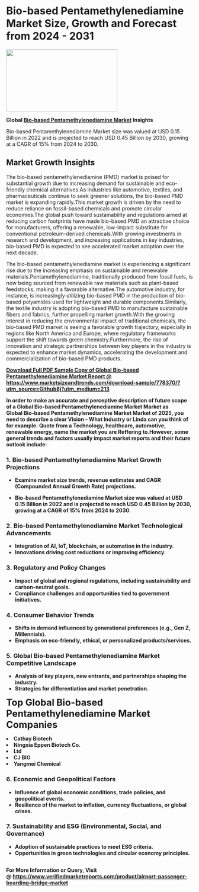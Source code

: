 <H1>Bio-based Pentamethylenediamine Market Size, Growth and Forecast from 2024 - 2031</H1><img class="aligncenter size-medium wp-image-584254" src="https://thirdeyenews.in/wp-content/uploads/2024/09/Global-Market-Research-300x168.jpeg" alt="" width="300" height="168" /><p><strong>Global&nbsp;<a href="https://www.marketsizeandtrends.com/download-sample/778370/?utm_source=Github8j?utm_medium=213">Bio-based Pentamethylenediamine Market</a> Insights</strong></p><p>Bio-based Pentamethylenediamine Market size was valued at USD 0.15 Billion in 2022 and is projected to reach USD 0.45 Billion by 2030, growing at a CAGR of 15% from 2024 to 2030.</p><p><h2>Market Growth Insights</h2> <p>The bio-based pentamethylenediamine (PMD) market is poised for substantial growth due to increasing demand for sustainable and eco-friendly chemical alternatives.As industries like automotive, textiles, and pharmaceuticals continue to seek greener solutions, the bio-based PMD market is expanding rapidly.This market growth is driven by the need to reduce reliance on fossil-based chemicals and promote circular economies.The global push toward sustainability and regulations aimed at reducing carbon footprints have made bio-based PMD an attractive choice for manufacturers, offering a renewable, low-impact substitute for conventional petroleum-derived chemicals.With growing investments in research and development, and increasing applications in key industries, bio-based PMD is expected to see accelerated market adoption over the next decade.</p> <p><strong><a href="#"></a></strong></p> <p>The bio-based pentamethylenediamine market is experiencing a significant rise due to the increasing emphasis on sustainable and renewable materials.Pentamethylenediamine, traditionally produced from fossil fuels, is now being sourced from renewable raw materials such as plant-based feedstocks, making it a favorable alternative.The automotive industry, for instance, is increasingly utilizing bio-based PMD in the production of bio-based polyamides used for lightweight and durable components.Similarly, the textile industry is adopting bio-based PMD to manufacture sustainable fibers and fabrics, further propelling market growth.With the growing interest in reducing the environmental impact of traditional chemicals, the bio-based PMD market is seeing a favorable growth trajectory, especially in regions like North America and Europe, where regulatory frameworks support the shift towards green chemistry.Furthermore, the rise of innovation and strategic partnerships between key players in the industry is expected to enhance market dynamics, accelerating the development and commercialization of bio-based PMD products.</p> <p><strong><a href="#"></p><p><span class=""><strong>Download Full PDF Sample Copy of Global Bio-based Pentamethylenediamine Market Report</strong> @ <a href="https://www.marketsizeandtrends.com/download-sample/778370/?utm_source=Github8j?utm_medium=213" target="_blank">https://www.marketsizeandtrends.com/download-sample/778370/?utm_source=Github8j?utm_medium=213</a></span></p><p>In order to make an accurate and perceptive description of future scope of a Global&nbsp;Bio-based Pentamethylenediamine Market Market as Global&nbsp;Bio-based Pentamethylenediamine Market Market of 2025, you need to describe a clear Vision &ndash; What Industry or Linda can you think of for example: Quote from a Technology, healthcare, automotive, renewable energy, name the market you are Reffering to.However, some general trends and factors usually impact market reports and their future outlook include:</p><h3>1.&nbsp;<strong>Bio-based Pentamethylenediamine Market Growth Projections</strong></h3><ul><li>Examine market size trends, revenue estimates and CAGR (Compounded Annual Growth Rate) projections.</li><li><p>Bio-based Pentamethylenediamine Market size was valued at USD 0.15 Billion in 2022 and is projected to reach USD 0.45 Billion by 2030, growing at a CAGR of 15% from 2024 to 2030.</p></li></ul><h3>2.&nbsp;<strong>Bio-based Pentamethylenediamine Market Technological Advancements</strong></h3><ul><li>Integration of AI, IoT, blockchain, or automation in the industry.</li><li>Innovations driving cost reductions or improving efficiency.</li></ul><h3>3.&nbsp;<strong>Regulatory and Policy Changes</strong></h3><ul><li>Impact of global and regional regulations, including sustainability and carbon-neutral goals.</li><li>Compliance challenges and opportunities tied to government initiatives.</li></ul><h3>4.&nbsp;<strong>Consumer Behavior Trends</strong></h3><ul><li>Shifts in demand influenced by generational preferences (e.g., Gen Z, Millennials).</li><li>Emphasis on eco-friendly, ethical, or personalized products/services.</li></ul><h3>5.&nbsp;<strong>Global Bio-based Pentamethylenediamine Market Competitive Landscape</strong></h3><ul><li>Analysis of key players, new entrants, and partnerships shaping the industry.</li><li>Strategies for differentiation and market penetration.</li></ul><p data-pm-slice="1 1 []"><span style="color: inherit; font-family: inherit; font-size: 25px;">Top Global Bio-based Pentamethylenediamine Market Companies</span></p><div class="" data-test-id=""><p><li>Cathay Biotech</li><li> Ningxia Eppen Biotech Co.</li><li> Ltd</li><li> CJ BIO</li><li> Yangmei Chemical</li></p></div><h3>6.&nbsp;<strong>Economic and Geopolitical Factors</strong></h3><ul><li>Influence of global economic conditions, trade policies, and geopolitical events.</li><li>Resilience of the market to inflation, currency fluctuations, or global crises.</li></ul><h3>7.&nbsp;<strong>Sustainability and ESG (Environmental, Social, and Governance)</strong></h3><ul><li>Adoption of sustainable practices to meet ESG criteria.</li><li>Opportunities in green technologies and circular economy principles.</li></ul><h2><strong style="font-size: 14px;">For More Information or Query, Visit @&nbsp;</strong><a style="background-color: #ffffff; font-size: 14px;" href="https://www.marketsizeandtrends.com/report/bio-based-pentamethylenediamine-market/" target="_blank">https://www.verifiedmarketreports.com/product/airport-passenger-boarding-bridge-market</a></h2>